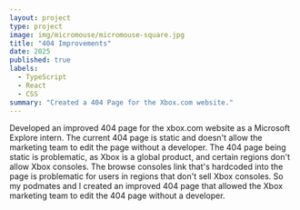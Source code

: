 ```yaml
---
layout: project
type: project
image: img/micromouse/micromouse-square.jpg
title: "404 Improvements"
date: 2025
published: true
labels:
  - TypeScript
  - React
  - CSS
summary: "Created a 404 Page for the Xbox.com website."
---
```

Developed an improved 404 page for the xbox.com website as a Microsoft Explore intern. The current 404 page is static and doesn't allow the marketing team to edit the page without a developer. The 404 page being static is problematic, as Xbox is a global product, and certain regions don't allow Xbox consoles. The browse consoles link that's hardcoded into the page is problematic for users in regions that don't sell Xbox consoles. So my podmates and I created an improved 404 page that allowed the Xbox marketing team to edit the 404 page without a developer. 
